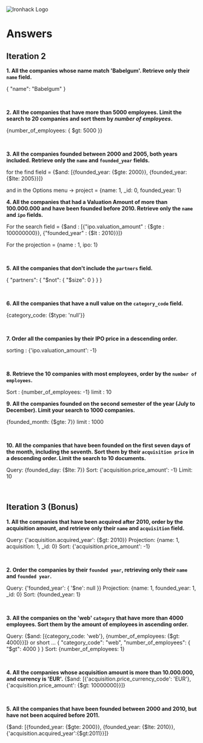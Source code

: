 ![Ironhack Logo](https://i.imgur.com/1QgrNNw.png)

# Answers

## Iteration 2

**1. All the companies whose name match 'Babelgum'. Retrieve only their `name` field.**

<!-- Your Query Goes Here -->
{ "name": "Babelgum" }

<br>

**2. All the companies that have more than 5000 employees. Limit the search to 20 companies and sort them by *number of employees*.**

{number_of_employees: { $gt: 5000 }}
<!-- Your Query Goes Here -->

<br>

**3. All the companies founded between 2000 and 2005, both years included. Retrieve only the `name` and `founded_year` fields.**

<!-- Your Query Goes Here -->
for the find field = {$and: [{founded_year: {$gte: 2000}}, {founded_year:{$lte: 2005}}]}

and in the Options menu -> project = {name: 1, _id: 0, founded_year: 1}
<br>

**4. All the companies that had a Valuation Amount of more than 100.000.000 and have been founded before 2010. Retrieve only the `name` and `ipo` fields.**

<!-- Your Query Goes Here -->
For the search field =  {$and : [{"ipo.valuation_amount" : {$gte : 100000000}}, {"founded_year" : {$lt : 2010}}]}

For the projection = {name : 1, ipo: 1}

<br>

**5. All the companies that don't include the `partners` field.**

{ "partners": { "$not": { "$size": 0 } } }
<!-- Your Query Goes Here -->

<br>

**6. All the companies that have a null value on the `category_code` field.**

<!-- Your Query Goes Here -->
{category_code: {$type: 'null'}}

<br>

**7. Order all the companies by their IPO price in a descending order.**

<!-- Your Query Goes Here -->
sorting : {'ipo.valuation_amount': -1}

<br>

**8. Retrieve the 10 companies with most employees, order by the `number of employees`.**

<!-- Your Query Goes Here -->
Sort : {number_of_employees: -1}
limit : 10
<br>

**9. All the companies founded on the second semester of the year (July to December). Limit your search to 1000 companies.**

<!-- Your Query Goes Here -->
{founded_month: {$gte: 7}}
limit : 1000

<br>

**10. All the companies that have been founded on the first seven days of the month, including the seventh. Sort them by their `acquisition price` in a descending order. Limit the search to 10 documents.**

<!-- Your Query Goes Here -->

Query: {founded_day: {$lte: 7}}
Sort: {'acquisition.price_amount': -1}
Limit: 10


<br>

## Iteration 3 (Bonus)

**1. All the companies that have been acquired after 2010, order by the acquisition amount, and retrieve only their `name` and `acquisition` field.**

<!-- Your Query Goes Here -->

Query: {'acquisition.acquired_year': {$gt: 2010}}
Projection: {name: 1, acquisition: 1, _id: 0}
Sort: {'acquisition.price_amount': -1}

<br>

**2. Order the companies by their `founded year`, retrieving only their `name` and `founded year`.**

<!-- Your Query Goes Here -->

Query: {'founded_year': { '$ne': null }}
Projection: {name: 1, founded_year: 1, _id: 0}
Sort: {founded_year: 1}


<br>

**3. All the companies on the 'web' `category` that have more than 4000 employees. Sort them by the amount of employees in ascending order.**

<!-- Your Query Goes Here -->

Query: {$and: [{category_code: 'web'}, {number_of_employees: {$gt: 4000}}]} or short ... { "category_code": "web", "number_of_employees": { "$gt": 4000 } }
Sort: {number_of_employees: 1}


<br>

**4. All the companies whose acquisition amount is more than 10.000.000, and currency is 'EUR'.**
{$and: [{'acquisition.price_currency_code': 'EUR'}, {'acquisition.price_amount': {$gt: 10000000}}]}

<!-- Your Query Goes Here -->

<br>

**5. All the companies that have been founded between 2000 and 2010, but have not been acquired before 2011.**

<!-- Your Query Goes Here -->
{$and: [{founded_year: {$gte: 2000}}, {founded_year: {$lte: 2010}}, {'acquisition.acquired_year':{$gt:2011}}]}
<br>
